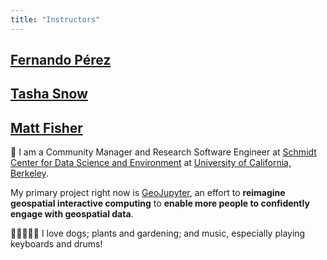 ```yaml
---
title: "Instructors"
---
```


## [Fernando Pérez](https://fernandoperez.org/)

## [Tasha Snow](https://tsnow03.github.io/)

## [Matt Fisher](https://mfisher87.github.io)

👋 I am a Community Manager and Research Software Engineer at
[Schmidt Center for Data Science and Environment](https://dse.berkeley.edu/) at
[University of California, Berkeley](https://berkeley.edu).

My primary project right now is [GeoJupyter](https://geojupyter.org), an effort to
**reimagine geospatial interactive computing** to **enable more people to confidently
engage with geospatial data**.

🐶🌱🎶🎹🥁 I love dogs; plants and gardening; and music, especially playing keyboards
and drums!
